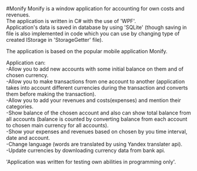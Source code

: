 #Monify
Monify is a window application for accounting for own costs and revenues.  
The application is written in C# with the use of 'WPF'.   
Application's data is saved in database by using 'SQLite' (though saving in file is also implemented in code which you can use by changing type of created IStorage in 'StorageGetter' file).  

The application is based on the popular mobile application Monify.  

Application can:   
	-Allow you to add new accounts with some initial balance on them and of chosen currency.  
	-Allow you to make transactions from one account to another (application takes into account different currencies during the transaction and converts them before making the transaction).  
	-Allow you to add your revenues and costs(expenses) and mention their categories.  
	-Show balance of the chosen account and also can show total balance from all accounts (balance is counted by converting balance from each account to chosen main currency for all accounts).  
	-Show your expenses and revenues based on chosen by you time interval, date and account.  
	-Change language (words are translated by using Yandex translater api).  
	-Update currencies by downloading currency data from bank api.  
	
'Application was written for testing own abilities in programming only'.
